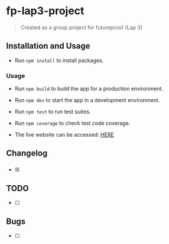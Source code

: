 # fp-lap3-project

> Created as a group project for futureproof (Lap 3)

## Installation and Usage

* Run `npm install` to install packages.

### Usage

* Run `npm build` to build the app for a production environment.
* Run `npm dev` to start the app in a development environment.
* Run  `npm test` to run test suites.
* Run `npm coverage` to check test code coverage.

* The live website can be accessed: [HERE]()

## Changelog

### 

- [x] 

## TODO

- [ ] 

## Bugs

- [ ] 
